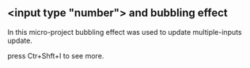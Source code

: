 ## <input type "number"> and bubbling effect

In this micro-project bubbling effect was used to update multiple-inputs update.



press Ctr+Shft+I to see more.